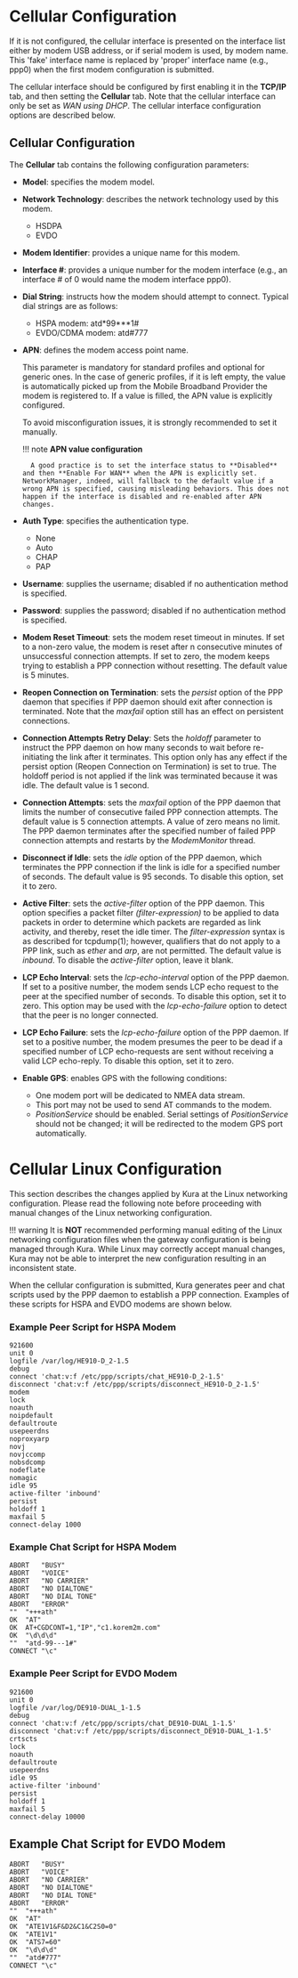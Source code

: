 # Cellular Configuration

If it is not configured, the cellular interface is presented on the interface list either by modem USB address, or if serial modem is used, by modem name. This 'fake' interface name is replaced by 'proper' interface name (e.g., ppp0) when the first modem configuration is submitted.

The cellular interface should be configured by first enabling it in the **TCP/IP** tab, and then setting the **Cellular** tab. Note that the cellular interface can only be set as _WAN using DHCP_. The cellular interface configuration options are described below.

## Cellular Configuration

The **Cellular** tab contains the following configuration parameters:

- **Model**: specifies the modem model.

- **Network Technology**: describes the network technology used by this modem.
    - HSDPA
    - EVDO

- **Modem Identifier**: provides a unique name for this modem.

- **Interface #**: provides a unique number for the modem interface (e.g., an interface # of 0 would name the modem interface ppp0).

- **Dial String**: instructs how the modem should attempt to connect. Typical dial strings are as follows:
    - HSPA modem: atd&ast;99&ast;&ast;&ast;1#
    - EVDO/CDMA modem: atd#777

- **APN**: defines the modem access point name.

    This parameter is mandatory for standard profiles and optional for generic ones. 
    In the case of generic profiles, if it is left empty, the value is automatically picked up from the Mobile Broadband Provider the modem is registered to. If a value is filled, the APN value is explicitly configured.

    To avoid misconfiguration issues, it is strongly recommended to set it manually.
  
    !!! note
        **APN value configuration**

        A good practice is to set the interface status to **Disabled** and then **Enable For WAN** when the APN is explicitly set. NetworkManager, indeed, will fallback to the default value if a wrong APN is specified, causing misleading behaviors. This does not happen if the interface is disabled and re-enabled after APN changes.

- **Auth Type**: specifies the authentication type.
    - None
    - Auto
    - CHAP
    - PAP

- **Username**: supplies the username; disabled if no authentication method is specified.

- **Password**: supplies the password; disabled if no authentication method is specified.

- **Modem Reset Timeout**: sets the modem reset timeout in minutes. If set to a non-zero value, the modem is reset after n consecutive minutes of unsuccessful connection attempts. If set to zero, the modem keeps trying to establish a PPP connection without resetting. The default value is 5 minutes.

- **Reopen Connection on Termination**: sets the _persist_ option of the PPP daemon that specifies if PPP daemon should exit after connection is terminated. Note that the _maxfail_ option still has an effect on persistent connections.

- **Connection Attempts Retry Delay**: Sets the _holdoff_ parameter to instruct the PPP daemon on how many seconds to wait before re-initiating the link after it terminates. This option only has any effect if the persist option (Reopen Connection on Termination) is set to true. The holdoff period is not applied if the link was terminated because it was idle. The default value is 1 second.

- **Connection Attempts**: sets the _maxfail_ option of the PPP daemon that limits the number of consecutive failed PPP connection attempts. The default value is 5 connection attempts. A value of zero means no limit. The PPP daemon terminates after the specified number of failed PPP connection attempts and restarts by the _ModemMonitor_ thread.  

- **Disconnect if Idle**: sets the _idle_ option of the PPP daemon, which terminates the PPP connection if the link is idle for a specified number of seconds. The default value is 95 seconds. To disable this option, set it to zero.

- **Active Filter**: sets the _active-filter_ option of the PPP daemon. This option specifies a packet filter _(filter-expression)_ to be applied to data packets in order to determine which packets are regarded as link activity, and thereby, reset the idle timer. The _filter-expression_ syntax is as described for tcpdump(1); however, qualifiers that do not apply to a PPP link, such as _ether_ and _arp_, are not permitted. The default value is _inbound_. To disable the _active-filter_ option, leave it blank.

- **LCP Echo Interval**: sets the _lcp-echo-interval_ option of the PPP daemon. If set to a positive number, the modem sends LCP echo request to the peer at the specified number of seconds. To disable this option, set it to zero. This option may be used with the _lcp-echo-failure_ option to detect that the peer is no longer connected.

- **LCP Echo Failure**: sets the _lcp-echo-failure_ option of the PPP daemon. If set to a positive number, the modem presumes the peer to be dead if a specified number of LCP echo-requests are sent without receiving a valid LCP echo-reply. To disable this option, set it to zero.

- **Enable GPS**: enables GPS with the following conditions:
    - One modem port will be dedicated to NMEA data stream.
    - This port may not be used to send AT commands to the modem.
    - _PositionService_ should be enabled. Serial settings of _PositionService_ should not be changed; it will be redirected to the modem GPS port automatically.

# Cellular Linux Configuration

This section describes the changes applied by Kura at the Linux networking configuration. Please read the following note before proceeding with manual changes of the Linux networking configuration.

!!! warning
    It is **NOT** recommended performing manual editing of the Linux networking configuration files when the gateway configuration is being managed through Kura. While Linux may correctly accept manual changes, Kura may not be able to interpret the new configuration resulting in an inconsistent state.

When the cellular configuration is submitted, Kura generates peer and chat scripts used by the PPP daemon to establish a PPP connection. Examples of these scripts for HSPA and EVDO modems are shown below.

### Example Peer Script for HSPA Modem

```shell
921600
unit 0
logfile /var/log/HE910-D_2-1.5
debug
connect 'chat:v:f /etc/ppp/scripts/chat_HE910-D_2-1.5'
disconnect 'chat:v:f /etc/ppp/scripts/disconnect_HE910-D_2-1.5'
modem
lock
noauth
noipdefault
defaultroute
usepeerdns
noproxyarp
novj
novjccomp
nobsdcomp
nodeflate
nomagic
idle 95
active-filter 'inbound'
persist
holdoff 1
maxfail 5
connect-delay 1000
```

### Example Chat Script for HSPA Modem

```shell
ABORT	"BUSY"
ABORT	"VOICE"
ABORT	"NO CARRIER"
ABORT	"NO DIALTONE"
ABORT	"NO DIAL TONE"
ABORT	"ERROR"
""	"+++ath"
OK	"AT"
OK	AT+CGDCONT=1,"IP","c1.korem2m.com"
OK	"\d\d\d"
""	"atd-99---1#"
CONNECT	"\c"
```

### Example Peer Script for EVDO Modem

```shell
921600
unit 0
logfile /var/log/DE910-DUAL_1-1.5
debug
connect 'chat:v:f /etc/ppp/scripts/chat_DE910-DUAL_1-1.5'
disconnect 'chat:v:f /etc/ppp/scripts/disconnect_DE910-DUAL_1-1.5'
crtscts
lock
noauth
defaultroute
usepeerdns
idle 95
active-filter 'inbound'
persist
holdoff 1
maxfail 5
connect-delay 10000
```

## Example Chat Script for EVDO Modem

```shell
ABORT	"BUSY"
ABORT	"VOICE"
ABORT	"NO CARRIER"
ABORT	"NO DIALTONE"
ABORT	"NO DIAL TONE"
ABORT	"ERROR"
""	"+++ath"
OK	"AT"
OK	"ATE1V1&F&D2&C1&C2S0=0"
OK	"ATE1V1"
OK	"ATS7=60"
OK	"\d\d\d"
""	"atd#777"
CONNECT	"\c"
```
